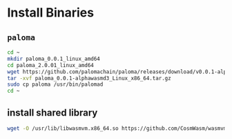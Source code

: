 # Install Binaries

## `paloma`

```bash
cd ~
mkdir paloma_0.0.1_linux_amd64
cd paloma_2.0.01_linux_amd64
wget https://github.com/palomachain/paloma/releases/download/v0.0.1-alphawasmd3/paloma_0.0.1-alphawasmd3_Linux_x86_64.tar.gz
tar -xvf paloma_0.0.1-alphawasmd3_Linux_x86_64.tar.gz
sudo cp paloma /usr/bin/palomad
cd ~
```

## install shared library

```bash
wget -O /usr/lib/libwasmvm.x86_64.so https://github.com/CosmWasm/wasmvm/raw/main/api/libwasmvm.x86_64.so
```
